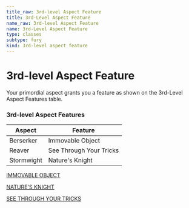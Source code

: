 ```yaml
---
title_raw: 3rd-level Aspect Feature
title: 3rd-Level Aspect Feature
name_raw: 3rd-level Aspect Feature
name: 3rd-Level Aspect Feature
type: classes
subtype: fury
kind: 3rd-level aspect feature
---
```


# 3rd-level Aspect Feature

Your primordial aspect grants you a feature as shown on the 3rd-Level Aspect Features table.

### **3rd-level Aspect Features**

| Aspect     | Feature                 |
| ---------- | ----------------------- |
| Berserker  | Immovable Object        |
| Reaver     | See Through Your Tricks |
| Stormwight | Nature's Knight         |

[IMMOVABLE OBJECT](./Immovable%20Object.md)

[NATURE'S KNIGHT](./Natures%20Knight.md)

[SEE THROUGH YOUR TRICKS](./See%20Through%20Your%20Tricks.md)
